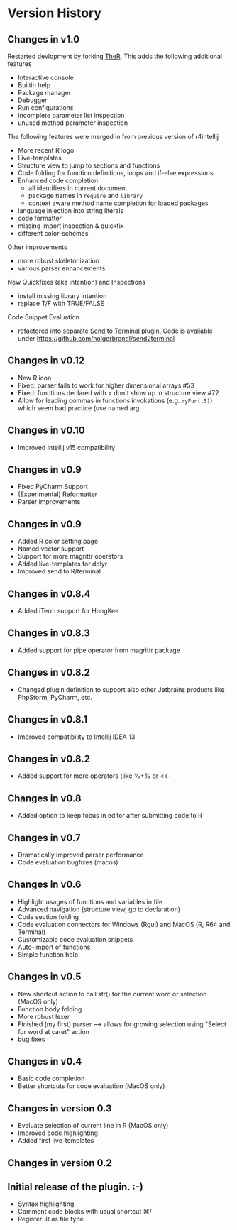 Version History
===============

## Changes in v1.0

Restarted devlopment by forking [TheR](https://github.com/ktisha/TheRPlugin). This adds the following additional features
* Interactive console
* Builtin help
* Package manager
* Debugger
* Run configurations
* incomplete parameter list inspection
* unused method parameter inspection
 

The following features were merged in from previous version of r4intellij
* More recent R logo
* Live-templates
* Structure view to jump to sections and functions
* Code folding for function definitions, loops and if-else expressions 
* Enhanced code completion 
    * all identifiers in current document
    * package names in `require` and `library`
    * context aware method name completion for loaded packages 
* language injection into string literals
* code formatter
* missing import inspection & quickfix
* different color-schemes

Other improvements
* more robust skeletonization
* various parser enhancements

New Quickfixes (aka intention) and Inspections
* install missing library intention
* replace T/F with TRUE/FALSE

Code Snippet Evaluation
* refactored into separate [Send to Terminal](https://plugins.jetbrains.com/idea/plugin/9409-send-to-terminal) plugin. Code is available under https://github.com/holgerbrandl/send2terminal


## Changes in v0.12

*   New R icon
*   Fixed: parser fails to work for higher dimensional arrays #53
*   Fixed: functions declared with = don't show up in structure view #72
*   Allow for leading commas in functions invokations (e.g. `myFun(,5)`) which seem bad practice (use named arg

## Changes in v0.10

*   Improved Intellij v15 compatibility

## Changes in v0.9

*   Fixed PyCharm Support
*   (Experimental) Reformatter
*   Parser improvements

## Changes in v0.9

*   Added R color setting page
*   Named vector support
*   Support for more magrittr operators
*   Added live-templates for dplyr
*   Improved send to R/terminal

## Changes in v0.8.4

*   Added iTerm support for HongKee

## Changes in v0.8.3

*   Added support for pipe operator from magrittr package

## Changes in v0.8.2

*   Changed plugin definition to support also other Jetbrains products like PhpStorm, PyCharm, etc.

## Changes in v0.8.1

*   Improved compatibility to Intellij IDEA 13

## Changes in v0.8.2

*   Added support for more operators (like %+% or <<-

## Changes in v0.8

*   Added option to keep focus in editor after submitting code to R

## Changes in v0.7

*   Dramatically improved parser performance
*   Code evaluation bugfixes (macos)

## Changes in v0.6

*   Highlight usages of functions and variables in file
*   Advanced navigation (structure view, go to declaration)
*   Code section folding
*   Code evaluation connectors for Windows (Rgui) and MacOS (R, R64 and Terminal)
*   Customizable code evaluation snippets
*   Auto-import of functions
*   Simple function help

## Changes in v0.5

*   New shortcut action to call str() for the current word or selection (MacOS only)
*   Function body folding
*   More robust lexer
*   Finished (my first) parser --> allows for growing selection using "Select for word at caret" action
*   bug fixes

## Changes in v0.4

*   Basic code completion
*   Better shortcuts for code evaluation (MacOS only)

## Changes in version 0.3

*   Evaluate selection of current line in R (MacOS only)
*   Improved code highlighting
*   Added first live-templates

## Changes in version 0.2


## Initial release of the plugin. :-)

*   Syntax highlighting
*   Comment code blocks with usual shortcut ⌘/
*   Register .R as file type